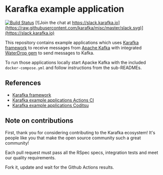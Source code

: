 # Karafka example application

[![Build Status](https://github.com/karafka/example-app/actions/workflows/ci.yml/badge.svg)](https://github.com/karafka/example-app/actions/workflows/ci.yml)
[![Join the chat at https://slack.karafka.io](https://raw.githubusercontent.com/karafka/misc/master/slack.svg)](https://slack.karafka.io)

This repository contains  example applications which uses [Karafka framework](https://github.com/karafka/karafka
) to receive messages from [Apache Kafka](http://kafka.apache.org/) with integrated [WaterDrop gem](https://github.com/karafka/waterdrop) to send messages to Kafka.

To run those applications locally start Apacke Kafka with the included `docker-compose.yml` and follow instructions from the sub-READMEs.

## References

* [Karafka framework](https://github.com/karafka/karafka)
* [Karafka example applications Actions CI](https://github.com/karafka/example-apps/actions?query=workflow%3Aci)
* [Karafka example applications Coditsu](https://app.coditsu.io/karafka/repositories/example-apps)

## Note on contributions

First, thank you for considering contributing to the Karafka ecosystem! It's people like you that make the open source community such a great community!

Each pull request must pass all the RSpec specs, integration tests and meet our quality requirements.

Fork it, update and wait for the Github Actions results.
